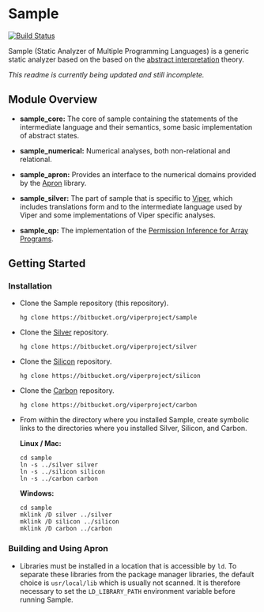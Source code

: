 # Sample

[![Build Status](https://pmbuilds.inf.ethz.ch/buildStatus/icon?job=sample)](https://pmbuilds.inf.ethz.ch/job/sample/)

Sample (Static Analyzer of Multiple Programming Languages) is a generic static analyzer based on the based on the [abstract interpretation](http://en.wikipedia.org/wiki/Abstract_interpretation) theory.

*This readme is currently being updated and still incomplete.*

## Module Overview

  * **sample_core:** The core of sample containing the statements of the intermediate language and their semantics, some basic implementation of abstract states.
 
  * **sample_numerical:** Numerical analyses, both non-relational and relational.
 
  * **sample_apron:** Provides an interface to the numerical domains provided by the [Apron](http://apron.cri.ensmp.fr/library/) library.
 
  * **sample_silver:** The part of sample that is specific to [Viper](https://www.pm.inf.ethz.ch/research/viper.html), which includes translations form and to the intermediate language used by Viper and some implementations of Viper specific analyses.
 
  * **sample_qp:** The implementation of the [Permission Inference for Array Programs](https://doi.org/10.1007/978-3-319-96142-2_7).

## Getting Started

<!--
### Prerequisites

  * [Mercurial](https://www.mercurial-scm.org/)
-->

### Installation


  * Clone the Sample repository (this repository).
    
        hg clone https://bitbucket.org/viperproject/sample
  
  * Clone the [Silver](https://bitbucket.org/viperproject/silver) repository.
    
        hg clone https://bitbucket.org/viperproject/silver

  * Clone the [Silicon](https://bitbucket.org/viperproject/silicon) repository.

        hg clone https://bitbucket.org/viperproject/silicon

  * Clone the [Carbon](https://bitbucket.org/viperproject/carbon) repository.
 
        hg clone https://bitbucket.org/viperproject/carbon
   
  * From within the directory where you installed Sample, create symbolic links to the directories where you installed Silver, Silicon, and Carbon.
    
    **Linux / Mac:**

        cd sample
        ln -s ../silver silver
        ln -s ../silicon silicon
        ln -s ../carbon carbon
    
    **Windows:**
    
        cd sample
        mklink /D silver ../silver
        mklink /D silicon ../silicon
        mklink /D carbon ../carbon

### Building and Using Apron

  * Libraries must be installed in a location that is accessible by `ld`. To separate these libraries from the package manager libraries, the default choice is `usr/local/lib` which is usually not scanned. It is therefore necessary to set the `LD_LIBRARY_PATH` environment variable before running Sample.

